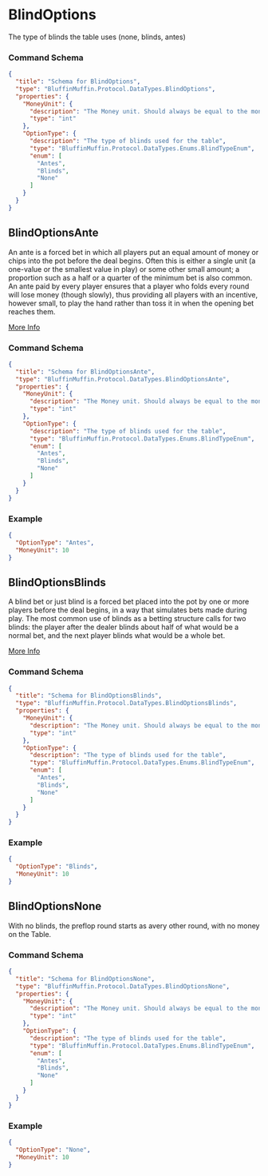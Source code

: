 # BlindOptions

The type of blinds the table uses (none, blinds, antes)

### Command Schema

```json
{
  "title": "Schema for BlindOptions",
  "type": "BluffinMuffin.Protocol.DataTypes.BlindOptions",
  "properties": {
    "MoneyUnit": {
      "description": "The Money unit. Should always be equal to the moneyUnit of the table.",
      "type": "int"
    },
    "OptionType": {
      "description": "The type of blinds used for the table",
      "type": "BluffinMuffin.Protocol.DataTypes.Enums.BlindTypeEnum",
      "enum": [
        "Antes",
        "Blinds",
        "None"
      ]
    }
  }
}
```

## BlindOptionsAnte

An ante is a forced bet in which all players put an equal amount of money or chips into the pot before the deal begins. Often this is either a single unit (a one-value or the smallest value in play) or some other small amount; a proportion such as a half or a quarter of the minimum bet is also common. An ante paid by every player ensures that a player who folds every round will lose money (though slowly), thus providing all players with an incentive, however small, to play the hand rather than toss it in when the opening bet reaches them.

[More Info](http://en.wikipedia.org/wiki/Betting_in_poker#Ante)

### Command Schema

```json
{
  "title": "Schema for BlindOptionsAnte",
  "type": "BluffinMuffin.Protocol.DataTypes.BlindOptionsAnte",
  "properties": {
    "MoneyUnit": {
      "description": "The Money unit. Should always be equal to the moneyUnit of the table.",
      "type": "int"
    },
    "OptionType": {
      "description": "The type of blinds used for the table",
      "type": "BluffinMuffin.Protocol.DataTypes.Enums.BlindTypeEnum",
      "enum": [
        "Antes",
        "Blinds",
        "None"
      ]
    }
  }
}
```

### Example

```json
{
  "OptionType": "Antes",
  "MoneyUnit": 10
}
```

## BlindOptionsBlinds

A blind bet or just blind is a forced bet placed into the pot by one or more players before the deal begins, in a way that simulates bets made during play. The most common use of blinds as a betting structure calls for two blinds: the player after the dealer blinds about half of what would be a normal bet, and the next player blinds what would be a whole bet.

[More Info](http://en.wikipedia.org/wiki/Betting_in_poker#Blinds)

### Command Schema

```json
{
  "title": "Schema for BlindOptionsBlinds",
  "type": "BluffinMuffin.Protocol.DataTypes.BlindOptionsBlinds",
  "properties": {
    "MoneyUnit": {
      "description": "The Money unit. Should always be equal to the moneyUnit of the table.",
      "type": "int"
    },
    "OptionType": {
      "description": "The type of blinds used for the table",
      "type": "BluffinMuffin.Protocol.DataTypes.Enums.BlindTypeEnum",
      "enum": [
        "Antes",
        "Blinds",
        "None"
      ]
    }
  }
}
```

### Example

```json
{
  "OptionType": "Blinds",
  "MoneyUnit": 10
}
```

## BlindOptionsNone

With no blinds, the preflop round starts as avery other round, with no money on the Table.

### Command Schema

```json
{
  "title": "Schema for BlindOptionsNone",
  "type": "BluffinMuffin.Protocol.DataTypes.BlindOptionsNone",
  "properties": {
    "MoneyUnit": {
      "description": "The Money unit. Should always be equal to the moneyUnit of the table.",
      "type": "int"
    },
    "OptionType": {
      "description": "The type of blinds used for the table",
      "type": "BluffinMuffin.Protocol.DataTypes.Enums.BlindTypeEnum",
      "enum": [
        "Antes",
        "Blinds",
        "None"
      ]
    }
  }
}
```

### Example

```json
{
  "OptionType": "None",
  "MoneyUnit": 10
}
```

